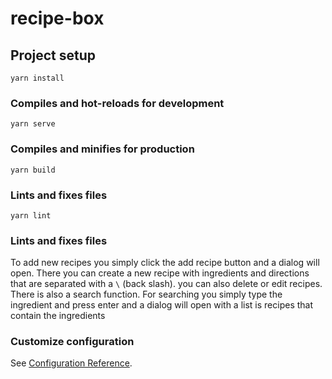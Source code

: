 # recipe-box

## Project setup
```
yarn install
```

### Compiles and hot-reloads for development
```
yarn serve
```

### Compiles and minifies for production
```
yarn build
```

### Lints and fixes files
```
yarn lint
```

### Lints and fixes files

To add new recipes you simply click the add recipe button and a dialog will open. There you can create a new recipe with ingredients and directions that are separated with a `\` (back slash). you can also delete or edit recipes. There is also a search function. For searching you simply type the ingredient and press enter and a dialog will open with a list is recipes that contain the ingredients


### Customize configuration
See [Configuration Reference](https://cli.vuejs.org/config/).

